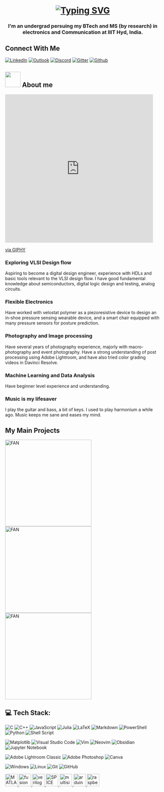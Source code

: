 <h1 align="center">
   <a href="https://git.io/typing-svg"><img src="https://readme-typing-svg.demolab.com?font=Cascadia+Code&weight=600&size=40&duration=3750&pause=800&color=F76C93&center=true&vCenter=true&repeat=true&random=false&width=490&height=70&lines=Hi,+I'm+Brahad." alt="Typing SVG" /></a>
<h3 align="center">I'm an undergrad persuing my BTech and MS (by research) in electronics and Communication at IIIT Hyd, India.</h3>

## Connect With Me
<!-- <p align="left">
<a href="https://linkedin.com/in/brahadk" target="blank"><img align="center" src="https://content.linkedin.com/content/dam/me/business/en-us/amp/brand-site/v2/bg/LI-Bug.svg.original.svg" alt="brahadk" height="30" width="40" /></a>
<a href="https://instagram.com/brahad_kokad" target="blank"><img align="center" src="https://help.instagram.com/images/pages/settings/instagram/instagram.png" alt="brahad_kokad" height="30" width="auto" /></a>
</p>
 -->

<!-- [![Instagram](https://img.shields.io/badge/Instagram-E4405F?style=for-the-badge&logo=instagram&logoColor=white)](https://instagram.com/leonardodipitt) -->
[![LinkedIn](https://img.shields.io/badge/LinkedIn-0077B5?style=for-the-badge&logo=linkedin&logoColor=white)](https://linkedin.com/in/brahadk) 
[![Outlook](https://img.shields.io/badge/Microsoft_Outlook-0078D4?style=for-the-badge&logo=microsoft-outlook&logoColor=white)](mailto:brahad.kokad@research.iiit.ac.in)
[![Discord](https://img.shields.io/static/v1?style=for-the-badge&message=Discord&color=5865F2&logo=Discord&logoColor=FFFFFF&label=)](https://discordapp.com/users/607419297358282754)
[![Gitter](https://img.shields.io/static/v1?style=for-the-badge&message=Gitter&color=ED1965&logo=Gitter&logoColor=FFFFFF&label=)](https://matrix.to/#/@brahad316:gitter.im)
[![Github](https://img.shields.io/badge/GitHub-100000?style=for-the-badge&logo=github&logoColor=white)](https://github.com/brahad316)

## <img src="https://i.giphy.com/media/v1.Y2lkPTc5MGI3NjExaWR1OGx4OG1haGc2cTVvY3FtN24wMjR5Zzl6dW96a2x6Y2ExbHN3YSZlcD12MV9pbnRlcm5hbF9naWZfYnlfaWQmY3Q9Zw/jVxfSW38LajYdr9jSa/giphy.gif" width="50"> About me

<iframe src="https://giphy.com/embed/jVxfSW38LajYdr9jSa" width="480" height="480" style="" frameBorder="0" class="giphy-embed" allowFullScreen></iframe><p><a href="https://giphy.com/gifs/batman-i-am-batmanday-jVxfSW38LajYdr9jSa">via GIPHY</a></p>

### Exploring VLSI Design flow

Aspiring to become a digital design engineer, experience with HDLs and basic tools relevant to the VLSI design flow. I have good fundamental knowledge about semiconductors, digital logic design and testing, analog circuits.  

### Flexible Electronics

Have worked with velostat polymer as a piezoresistive device to design an in-shoe pressure sensing wearable device, and a smart chair equipped with many pressure sensors for posture prediction.

### Photography and Image processing

Have several years of photography experience, majorly with macro-photography and event photography. Have a strong understanding of post processing using Adobe Lightroom, and have also tried color grading videos in Davinci Resolve.

### Machine Learning and Data Analysis 

Have beginner level experience and understanding.

### Music is my lifesaver

I play the guitar and bass, a bit of keys. I used to play harmonium a while ago. Music keeps me sane and eases my mind.

## My Main Projects

<p align="left">
    <a href="https://github.com/brahad316/FAN-ATPG"><img width="280" src="https://denvercoder1-github-readme-stats.vercel.app/api/pin/?username=brahad316&repo=FAN-ATPG&theme=dracula&bg_color=1F222E&title_color=F85D7F&hide_border=true&icon_color=F8D866&show_icons=true" alt="FAN"></a>
    <a href="https://github.com/brahad316/Y86-64bit-processor"><img width="280" src="https://denvercoder1-github-readme-stats.vercel.app/api/pin/?username=brahad316&repo=Y86-64bit-processor&theme=dracula&bg_color=1F222E&title_color=F85D7F&hide_border=true&icon_color=F8D866&show_icons=true" alt="FAN"></a>
    <a href="https://github.com/brahad316/NEO-hardware-realisation"><img width="280" src="https://denvercoder1-github-readme-stats.vercel.app/api/pin/?username=brahad316&repo=NEO-hardware-realisation&theme=dracula&bg_color=1F222E&title_color=F85D7F&hide_border=true&icon_color=F8D866&show_icons=true" alt="FAN"></a>

## 💻 Tech Stack:

![C](https://img.shields.io/badge/c-%2300599C.svg?style=for-the-badge&logo=c&logoColor=white) ![C++](https://img.shields.io/badge/c++-%2300599C.svg?style=for-the-badge&logo=c%2B%2B&logoColor=white) ![JavaScript](https://img.shields.io/badge/javascript-%23323330.svg?style=for-the-badge&logo=javascript&logoColor=%23F7DF1E) ![Julia](https://img.shields.io/badge/-Julia-9558B2?style=for-the-badge&logo=julia&logoColor=white) ![LaTeX](https://img.shields.io/badge/latex-%23008080.svg?style=for-the-badge&logo=latex&logoColor=white) ![Markdown](https://img.shields.io/badge/markdown-%23000000.svg?style=for-the-badge&logo=markdown&logoColor=white) ![PowerShell](https://img.shields.io/badge/PowerShell-%235391FE.svg?style=for-the-badge&logo=powershell&logoColor=white) ![Python](https://img.shields.io/badge/python-3670A0?style=for-the-badge&logo=python&logoColor=ffdd54) ![Shell Script](https://img.shields.io/badge/shell_script-%23121011.svg?style=for-the-badge&logo=gnu-bash&logoColor=white)

![Matplotlib](https://img.shields.io/badge/Matplotlib-%23ffffff.svg?style=for-the-badge&logo=Matplotlib&logoColor=black) 	![Visual Studio Code](https://img.shields.io/badge/Visual%20Studio%20Code-0078d7.svg?style=for-the-badge&logo=visual-studio-code&logoColor=white) ![Vim](https://img.shields.io/badge/VIM-%2311AB00.svg?style=for-the-badge&logo=vim&logoColor=white) ![Neovim](https://img.shields.io/badge/NeoVim-%2357A143.svg?&style=for-the-badge&logo=neovim&logoColor=white) ![Obsidian](https://img.shields.io/badge/Obsidian-%23483699.svg?style=for-the-badge&logo=obsidian&logoColor=white) ![Jupyter Notebook](https://img.shields.io/badge/jupyter-%23FA0F00.svg?style=for-the-badge&logo=jupyter&logoColor=white) 

![Adobe Lightroom Classic](https://img.shields.io/badge/Adobe%20Lightroom%20Classic-31A8FF.svg?style=for-the-badge&logo=Adobe%20Lightroom%20Classic&logoColor=white) ![Adobe Photoshop](https://img.shields.io/badge/adobe%20photoshop-%2331A8FF.svg?style=for-the-badge&logo=adobe%20photoshop&logoColor=white) ![Canva](https://img.shields.io/badge/Canva-%2300C4CC.svg?style=for-the-badge&logo=Canva&logoColor=white) 

![Windows](https://img.shields.io/badge/Windows-0078D6?style=for-the-badge&logo=windows&logoColor=white) ![Linux](https://img.shields.io/badge/Linux-FCC624?style=for-the-badge&logo=linux&logoColor=black) ![Git](https://img.shields.io/badge/git-%23F05033.svg?style=for-the-badge&logo=git&logoColor=white) 	![GitHub](https://img.shields.io/badge/github-%23121011.svg?style=for-the-badge&logo=github&logoColor=white)

<a href="https://in.mathworks.com/products/matlab.html" target="_blank" rel="noreferrer"> 
  <img src="https://user-images.githubusercontent.com/94699627/229367195-64099daa-0dbc-49bf-9bf1-232470ce2f06.png" alt="MATLAB" width="40" height="40"/> 
</a> 

<a href="https://www.autodesk.in/products/fusion-360/" target="_blank" rel="noreferrer"> 
  <img src="https://user-images.githubusercontent.com/94699627/229367673-3141acd7-2d79-4e54-b59a-2fecd257fba7.png" alt="fusion360" width="40" height="40"/> 
  </a> 

<a href="https://www.verilog.com/" target="_blank" rel="noreferrer"> 
  <img src="https://user-images.githubusercontent.com/94699627/229367114-8aaaf6f4-85c8-4c71-8fa1-9f916d1dd3da.png" alt="verilog" width="40" height="40"/> 
  </a> 

<a href="http://bwrcs.eecs.berkeley.edu/Classes/IcBook/SPICE" target="_blank" rel="noreferrer"> 
  <img src="https://user-images.githubusercontent.com/94699627/229367290-9ba163c8-abb6-4200-962d-6e4fa74e0c78.png" alt="SPICE" width="40" height="40"/> 
  </a>

<a href="https://www.multisim.com/" target="_blank" rel="noreferrer"> 
  <img src="https://user-images.githubusercontent.com/94699627/229367355-621f4613-c267-47bd-ba81-0aeac9e6d523.png" alt="multisim" style="border: solid white thin" width="auto" height="40"/> 
  </a> 
  
<a href="https://www.arduino.cc/" target="_blank" rel="noreferrer"> 
    <img src="https://user-images.githubusercontent.com/94699627/229367392-5568b926-b23c-4516-b0c7-d558eda34a2f.png" alt="arduino" width="40" height="40"/> 
  </a> 

<a href="https://www.raspberrypi.org/" target="_blank" rel="noreferrer"> 
    <img src="https://user-images.githubusercontent.com/94699627/229367455-7fd3e2ee-9fba-42bf-93e1-9a396137fdb0.png" alt="raspberryPi" width="40" height="40"/> 
  </a> 
